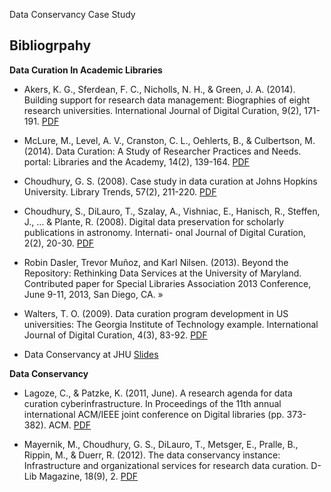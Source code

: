 Data Conservancy Case Study

## Bibliogrpahy


**Data Curation In Academic Libraries**

- Akers, K. G., Sferdean, F. C., Nicholls, N. H., & Green, J. A. (2014). Building support for research data management: Biographies of eight research universities. International Journal of Digital Curation, 9(2), 171-191. [PDF](http://www.ijdc.net/index.php/ijdc/article/viewFile/9.2.171/376) 	

- McLure, M., Level, A. V., Cranston, C. L., Oehlerts, B., & Culbertson, M. (2014). Data Curation: A Study of Researcher Practices and Needs. portal: Libraries and the Academy, 14(2), 139-164. [PDF](http://www.press.jhu.edu/journals/-portal_libraries_and_the_academy/portal_pre_print/current/articles/14.2mclure.pdf)

- Choudhury, G. S. (2008). Case study in data curation at Johns Hopkins University. Library Trends, 57(2), 211-220. [PDF](http://muse.jhu.edu/journals/library_trends/v057/57.2.choudhury.html)

- Choudhury, S., DiLauro, T., Szalay, A., Vishniac, E., Hanisch, R., Steffen, J., ... & Plante, R. (2008). Digital data preservation for scholarly publications in astronomy. Internati- onal Journal of Digital Curation, 2(2), 20-30. [PDF](http://www.ijdc.net/index.php/ijdc/article/download/41/26)

- Robin Dasler, Trevor Muñoz, and Karl Nilsen. (2013). Beyond the Repository: Rethinking Data Services at the University of Maryland. Contributed paper for Special Libraries Association 2013 Conference, June 9-11, 2013, San Diego, CA. »

- Walters, T. O. (2009). Data curation program development in US universities: The Georgia Institute of Technology example. International Journal of Digital Curation, 4(3), 83-92. [PDF](http://www.ijdc.net/index.php/ijdc/article/view/136)

- Data Conservancy at JHU [Slides](http://www.slideshare.net/asist_org/data-curation-models-jhu-barbara-pralle-rdap12)

**Data Conservancy**

- Lagoze, C., & Patzke, K. (2011, June). A research agenda for data curation cyberinfrastructure. In Proceedings of the 11th annual international ACM/IEEE joint conference on Digital libraries (pp. 373-382). ACM. [PDF](http://dl.acm.org/citation.cfm?id=1998145)

- Mayernik, M., Choudhury, G. S., DiLauro, T., Metsger, E., Pralle, B., Rippin, M., & Duerr, R. (2012). The data conservancy instance: Infrastructure and organizational services for research data curation. D-Lib Magazine, 18(9), 2. [PDF](http://www.dlib.org/dlib/september12/mayernik/09mayernik.html)
